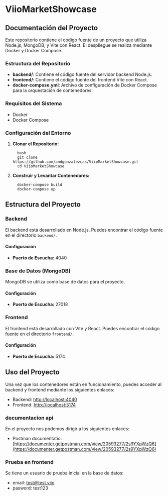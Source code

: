 # ViioMarketShowcase

## Documentación del Proyecto

Este repositorio contiene el código fuente de un proyecto que utiliza Node.js, MongoDB, y Vite con React. El despliegue se realiza mediante Docker y Docker Compose.

### Estructura del Repositorio

- **backend/**: Contiene el código fuente del servidor backend Node.js.
- **frontend/**: Contiene el código fuente del frontend Vite con React.
- **docker-compose.yml**: Archivo de configuración de Docker Compose para la orquestación de contenedores.

### Requisitos del Sistema

- Docker
- Docker Compose

### Configuración del Entorno

1. **Clonar el Repositorio:**
    ```
      bash
      git clone https://github.com/andgonzalezcas/ViioMarketShowcase.git
      cd ViioMarketShowcase
    ```

2. **Construir y Levantar Contenedores:**
    ```
      docker-compose build
      docker-compose up
    ```
  
## Estructura del Proyecto

### Backend

El backend está desarrollado en Node.js. Puedes encontrar el código fuente en el directorio `backend/`.

#### Configuración

- **Puerto de Escucha:** 4040

### Base de Datos (MongoDB)

MongoDB se utiliza como base de datos para el proyecto.

#### Configuración

- **Puerto de Escucha:** 27018

### Frontend

El frontend está desarrollado con Vite y React. Puedes encontrar el código fuente en el directorio `frontend/`.

#### Configuración

- **Puerto de Escucha:** 5174

## Uso del Proyecto

Una vez que los contenedores están en funcionamiento, puedes acceder al backend y frontend mediante los siguientes enlaces:

- Backend: [http://localhost:4040](http://localhost:4040)
- Frontend: [http://localhost:5174](http://localhost:5174)

### documentacion api

En el proyecto nos podemos dirigir a los siguientes enlaces:
- Postman documentatio: [https://documenter.getpostman.com/view/20593277/2s9YXpWzQ6](https://documenter.getpostman.com/view/20593277/2s9YXpWzQ6)

### Prueba en frontend

Se tiene un usuario de prueba inicial en la base de datos:
- email: test@test.viio
- pasword: test123